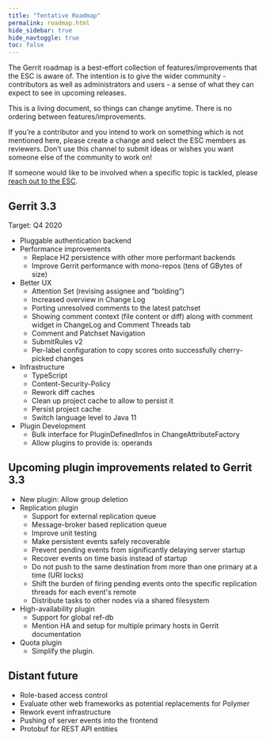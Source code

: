 ```yaml
---
title: "Tentative Roadmap"
permalink: roadmap.html
hide_sidebar: true
hide_navtoggle: true
toc: false
---
```


The Gerrit roadmap is a best-effort collection of features/improvements that the ESC is aware of.
The intention is to give the wider community - contributors as well as administrators and users - a
sense of what they can expect to see in upcoming releases.

This is a living document, so things can change anytime. There is no ordering between
features/improvements.

If you’re a contributor and you intend to work on something which is not mentioned here, please
create a change and select the ESC members as reviewers. Don’t use this channel to submit ideas or
wishes you want someone else of the community to work on!

If someone would like to be involved when a specific topic is tackled, please
[reach out to the ESC](https://gerrit-documentation.storage.googleapis.com/Documentation/3.1.0/dev-roles.html#steering-committee-member).

## Gerrit 3.3
Target: Q4 2020

* Pluggable authentication backend
* Performance improvements
  * Replace H2 persistence with other more performant backends
  * Improve Gerrit performance with mono-repos (tens of GBytes of size)
* Better UX
  * Attention Set (revising assignee and “bolding”)
  * Increased overview in Change Log
  * Porting unresolved comments to the latest patchset
  * Showing comment context (file content or diff) along with comment widget in ChangeLog and
    Comment Threads tab
  * Comment and Patchset Navigation
  * SubmitRules v2
  * Per-label configuration to copy scores onto successfully cherry-picked changes
* Infrastructure
  * TypeScript
  * Content-Security-Policy
  * Rework diff caches
  * Clean up project cache to allow to persist it
  * Persist project cache
  * Switch language level to Java 11
* Plugin Development
  * Bulk interface for PluginDefinedInfos in ChangeAttributeFactory
  * Allow plugins to provide is: operands

## Upcoming plugin improvements related to Gerrit 3.3
* New plugin: Allow group deletion
* Replication plugin
  * Support for external replication queue
  * Message-broker based replication queue
  * Improve unit testing
  * Make persistent events safely recoverable
  * Prevent pending events from significantly delaying server startup
  * Recover events on time basis instead of startup
  * Do not push to the same destination from more than one primary at a time
    (URI locks)
  * Shift the burden of firing pending events onto the specific
    replication threads for each event's remote
  * Distribute tasks to other nodes via a shared filesystem
* High-availability plugin
  * Support for global ref-db
  * Mention HA and setup for multiple primary hosts in Gerrit documentation
* Quota plugin
  * Simplify the plugin.

## Distant future
* Role-based access control
* Evaluate other web frameworks as potential replacements for Polymer
* Rework event infrastructure
* Pushing of server events into the frontend
* Protobuf for REST API entities
